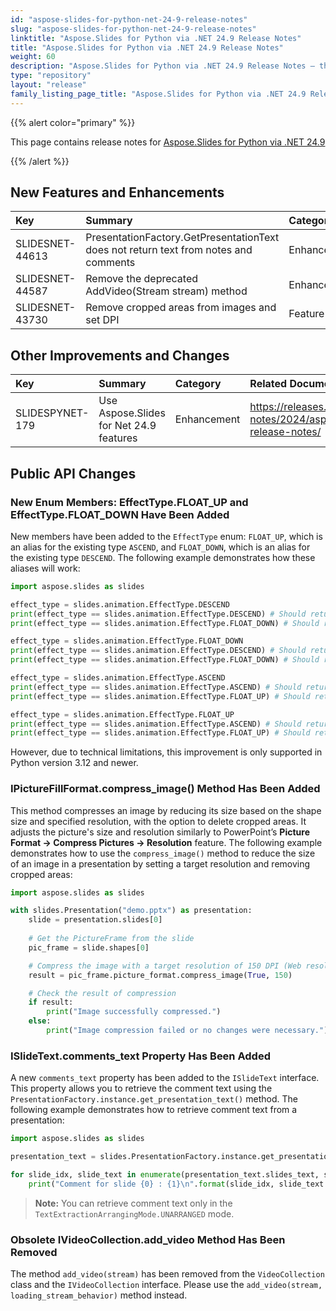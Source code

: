 ```yaml
---
id: "aspose-slides-for-python-net-24-9-release-notes"
slug: "aspose-slides-for-python-net-24-9-release-notes"
linktitle: "Aspose.Slides for Python via .NET 24.9 Release Notes"
title: "Aspose.Slides for Python via .NET 24.9 Release Notes"
weight: 60
description: "Aspose.Slides for Python via .NET 24.9 Release Notes – the latest updates and fixes."
type: "repository"
layout: "release"
family_listing_page_title: "Aspose.Slides for Python via .NET 24.9 Release Notes"
---
```


{{% alert color="primary" %}} 

This page contains release notes for [Aspose.Slides for Python via .NET 24.9](https://pypi.org/project/Aspose.Slides/24.9/)

{{% /alert %}} 

## New Features and Enhancements
|**Key**|**Summary**|**Category**|**Related Documentation**|
| :- | :- | :- | :- |
|SLIDESNET-44613|PresentationFactory.GetPresentationText does not return text from notes and comments|Enhancement||
|SLIDESNET-44587|Remove the deprecated AddVideo(Stream stream) method|Enhancement||
|SLIDESNET-43730|Remove cropped areas from images and set DPI|Feature|<https://docs.aspose.com/slides/net/picture-frame/>|

## Other Improvements and Changes
|**Key**|**Summary**|**Category**|**Related Documentation**|
| :- | :- | :- | :- |
|SLIDESPYNET-179|Use Aspose.Slides for Net 24.9 features|Enhancement|<https://releases.aspose.com/slides/net/release-notes/2024/aspose-slides-for-net-24-9-release-notes/>|

## Public API Changes

### New Enum Members: EffectType.FLOAT_UP and EffectType.FLOAT_DOWN Have Been Added
New members have been added to the `EffectType` enum: `FLOAT_UP`, which is an alias for the existing type `ASCEND`, and `FLOAT_DOWN`, which is an alias for the existing type `DESCEND`.
The following example demonstrates how these aliases will work:

```python
import aspose.slides as slides

effect_type = slides.animation.EffectType.DESCEND
print(effect_type == slides.animation.EffectType.DESCEND) # Should return 'True'
print(effect_type == slides.animation.EffectType.FLOAT_DOWN) # Should return 'True'

effect_type = slides.animation.EffectType.FLOAT_DOWN
print(effect_type == slides.animation.EffectType.DESCEND) # Should return 'True'
print(effect_type == slides.animation.EffectType.FLOAT_DOWN) # Should return 'True'

effect_type = slides.animation.EffectType.ASCEND
print(effect_type == slides.animation.EffectType.ASCEND) # Should return 'True'
print(effect_type == slides.animation.EffectType.FLOAT_UP) # Should return 'True'

effect_type = slides.animation.EffectType.FLOAT_UP
print(effect_type == slides.animation.EffectType.ASCEND) # Should return 'True'
print(effect_type == slides.animation.EffectType.FLOAT_UP) # Should return 'True'
```

However, due to technical limitations, this improvement is only supported in Python version 3.12 and newer.

### IPictureFillFormat.compress_image() Method Has Been Added

This method compresses an image by reducing its size based on the shape size and specified resolution, with the option to delete cropped areas. It adjusts the picture's size and resolution similarly to PowerPoint’s **Picture Format -> Compress Pictures -> Resolution** feature.
The following example demonstrates how to use the `compress_image()` method to reduce the size of an image in a presentation by setting a target resolution and removing cropped areas:

```python
import aspose.slides as slides

with slides.Presentation("demo.pptx") as presentation:
    slide = presentation.slides[0]
    
    # Get the PictureFrame from the slide
    pic_frame = slide.shapes[0]

    # Compress the image with a target resolution of 150 DPI (Web resolution) and remove cropped areas
    result = pic_frame.picture_format.compress_image(True, 150)

    # Check the result of compression
    if result:
        print("Image successfully compressed.")
    else:
        print("Image compression failed or no changes were necessary.")
```

### ISlideText.comments_text Property Has Been Added

A new `comments_text` property has been added to the `ISlideText` interface. This property allows you to retrieve the comment text using the `PresentationFactory.instance.get_presentation_text()` method.
The following example demonstrates how to retrieve comment text from a presentation:

```python
import aspose.slides as slides

presentation_text = slides.PresentationFactory.instance.get_presentation_text("Presentation.pptx", slides.TextExtractionArrangingMode.UNARRANGED)

for slide_idx, slide_text in enumerate(presentation_text.slides_text, start=1):
    print("Comment for slide {0} : {1}\n".format(slide_idx, slide_text.comments_text))
```

<remarks>

> **Note:** You can retrieve comment text only in the `TextExtractionArrangingMode.UNARRANGED` mode.


### Obsolete IVideoCollection.add_video Method Has Been Removed

The method `add_video(stream)` has been removed from the `VideoCollection` class and the `IVideoCollection` interface. 
Please use the `add_video(stream, loading_stream_behavior)` method instead.
